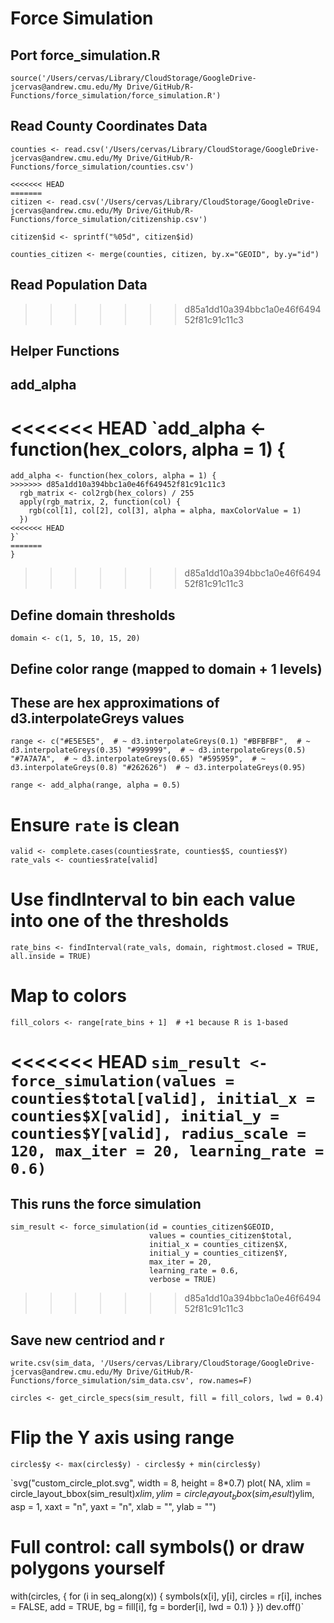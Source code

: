 # Force Simulation

## Port force_simulation.R
```
source('/Users/cervas/Library/CloudStorage/GoogleDrive-jcervas@andrew.cmu.edu/My Drive/GitHub/R-Functions/force_simulation/force_simulation.R')
```

## Read County Coordinates Data
```
counties <- read.csv('/Users/cervas/Library/CloudStorage/GoogleDrive-jcervas@andrew.cmu.edu/My Drive/GitHub/R-Functions/force_simulation/counties.csv')

<<<<<<< HEAD
=======
citizen <- read.csv('/Users/cervas/Library/CloudStorage/GoogleDrive-jcervas@andrew.cmu.edu/My Drive/GitHub/R-Functions/force_simulation/citizenship.csv')

citizen$id <- sprintf("%05d", citizen$id)

counties_citizen <- merge(counties, citizen, by.x="GEOID", by.y="id")
```

## Read Population Data
<!-- `pop <- read.csv('/Users/cervas/Library/CloudStorage/GoogleDrive-jcervas@andrew.cmu.edu/My Drive/GitHub/R-Functions/force_simulation/counties-citizens.csv')` -->
>>>>>>> d85a1dd10a394bbc1a0e46f649452f81c91c11c3

## Helper Functions

## add_alpha
<<<<<<< HEAD
`add_alpha <- function(hex_colors, alpha = 1) {
=======
```
add_alpha <- function(hex_colors, alpha = 1) {
>>>>>>> d85a1dd10a394bbc1a0e46f649452f81c91c11c3
  rgb_matrix <- col2rgb(hex_colors) / 255
  apply(rgb_matrix, 2, function(col) {
    rgb(col[1], col[2], col[3], alpha = alpha, maxColorValue = 1)
  })
<<<<<<< HEAD
}`
=======
}
```
>>>>>>> d85a1dd10a394bbc1a0e46f649452f81c91c11c3


## Define domain thresholds
`domain <- c(1, 5, 10, 15, 20)`

## Define color range (mapped to domain + 1 levels)

## These are hex approximations of d3.interpolateGreys values

`range <- c("#E5E5E5",  # ~ d3.interpolateGreys(0.1)
           "#BFBFBF",  # ~ d3.interpolateGreys(0.35)
           "#999999",  # ~ d3.interpolateGreys(0.5)
           "#7A7A7A",  # ~ d3.interpolateGreys(0.65)
           "#595959",  # ~ d3.interpolateGreys(0.8)
           "#262626")  # ~ d3.interpolateGreys(0.95)`

`range <- add_alpha(range, alpha = 0.5)`



# Ensure `rate` is clean
`valid <- complete.cases(counties$rate, counties$S, counties$Y)`
`rate_vals <- counties$rate[valid]`

# Use findInterval to bin each value into one of the thresholds
`rate_bins <- findInterval(rate_vals, domain, rightmost.closed = TRUE, all.inside = TRUE)`

# Map to colors
`fill_colors <- range[rate_bins + 1]  # +1 because R is 1-based`


<<<<<<< HEAD
`sim_result <- force_simulation(values = counties$total[valid],
                               initial_x = counties$X[valid],
                               initial_y = counties$Y[valid],
                               radius_scale = 120,
                               max_iter = 20,
                               learning_rate = 0.6)`
=======
## This runs the force simulation
```
sim_result <- force_simulation(id = counties_citizen$GEOID,
                               values = counties_citizen$total,
                               initial_x = counties_citizen$X,
                               initial_y = counties_citizen$Y,
                               max_iter = 20,
                               learning_rate = 0.6,
                               verbose = TRUE)
```
>>>>>>> d85a1dd10a394bbc1a0e46f649452f81c91c11c3

## Save new centriod and r
```
write.csv(sim_data, '/Users/cervas/Library/CloudStorage/GoogleDrive-jcervas@andrew.cmu.edu/My Drive/GitHub/R-Functions/force_simulation/sim_data.csv', row.names=F)
```

`circles <- get_circle_specs(sim_result, fill = fill_colors, lwd = 0.4)`

# Flip the Y axis using range
`circles$y <- max(circles$y) - circles$y + min(circles$y)`


`svg("custom_circle_plot.svg", width = 8, height = 8*0.7)
plot(
     NA, 
     xlim = circle_layout_bbox(sim_result)$xlim,
     ylim = circle_layout_bbox(sim_result)$ylim,
     asp = 1, xaxt = "n", yaxt = "n", xlab = "", ylab = "")
# Full control: call symbols() or draw polygons yourself
with(circles, {
  for (i in seq_along(x)) {
    symbols(x[i], y[i], circles = r[i], inches = FALSE, add = TRUE,
            bg = fill[i], 
            fg = border[i], 
            lwd = 0.1)
  }
})
dev.off()`